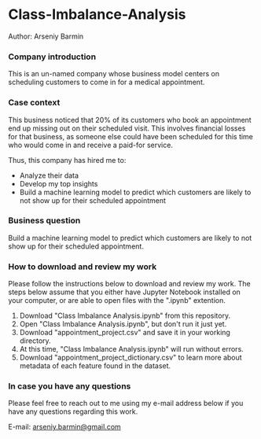 # Class-Imbalance-Analysis
Author: Arseniy Barmin

### Company introduction
This is an un-named company whose business model centers on scheduling customers to come in for a medical appointment.

### Case context
This business noticed that 20% of its customers who book an appointment end up missing out on their scheduled visit. This involves financial losses for that business, as someone else could have been scheduled for this time who would come in and receive a paid-for service.

Thus, this company has hired me to:
- Analyze their data
- Develop my top insights
- Build a machine learning model to predict which customers are likely to not show up for their scheduled appointment

### Business question

Build a machine learning model to predict which customers are likely to not show up for their scheduled appointment.

### How to download and review my work

Please follow the instructions below to download and review my work. The steps below assume that you either have Jupyter Notebook installed on your computer, or are able to open files with the ".ipynb" extention.

1. Download "Class Imbalance Analysis.ipynb" from this repository.
2. Open "Class Imbalance Analysis.ipynb", but don't run it just yet.
3. Download "appointment_project.csv" and save it in your working directory.
4. At this time, "Class Imbalance Analysis.ipynb" will run without errors.
5. Download "appointment_project_dictionary.csv" to learn more about metadata of each feature found in the dataset.

### In case you have any questions

Please feel free to reach out to me using my e-mail address below if you have any questions regarding this work.

E-mail: arseniy.barmin@gmail.com
